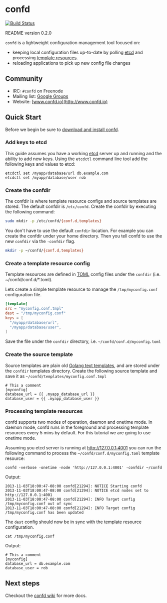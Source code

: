 # confd

[![Build Status](https://travis-ci.org/kelseyhightower/confd.png?branch=master)](https://travis-ci.org/kelseyhightower/confd)

README version 0.2.0

`confd` is a lightweight configuration management tool focused on:

* keeping local configuration files up-to-date by polling [etcd](https://github.com/coreos/etcd) and processing [template resources](https://github.com/kelseyhightower/confd#template-resources).
* reloading applications to pick up new config file changes

## Community

* IRC: `#confd` on Freenode
* Mailing list: [Google Groups](https://groups.google.com/forum/#!forum/confd-users)
* Website: [www.confd.io](http://www.confd.io)

## Quick Start

Before we begin be sure to [download and install confd](https://github.com/kelseyhightower/confd/wiki/Installation). 

### Add keys to etcd

This guide assumes you have a working [etcd](https://github.com/coreos/etcd#getting-started) server up and running and the ability to add new keys. Using the `etcdctl` command line tool add the following keys and values to etcd:

```
etcdctl set /myapp/database/url db.example.com
etcdctl set /myapp/database/user rob
```

### Create the confdir

The confdir is where template resource configs and source templates are stored. The default confdir is `/etc/confd`. Create the confdir by executing the following command:

```Bash
sudo mkdir -p /etc/confd/{conf.d,templates}
```

You don't have to use the default `confdir` location. For example you can create the confdir under your home directory. Then you tell confd to use the new `confdir` via the `-confdir` flag.

```Bash
mkdir -p ~/confd/{conf.d,templates}
```

### Create a template resource config

Template resources are defined in [TOML](https://github.com/mojombo/toml) config files under the `confdir` (i.e. ~/confd/conf.d/*.toml).

Lets create a simple template resource to manage the `/tmp/myconfig.conf` configuration file.

```toml
[template]
src = "myconfig.conf.tmpl"
dest = "/tmp/myconfig.conf"
keys = [
  "/myapp/database/url",
  "/myapp/database/user",
]
```

Save the file under the `confdir` directory, i.e. `~/confd/conf.d/myconfig.toml`

### Create the source template

Source templates are plain old [Golang text templates](http://golang.org/pkg/text/template/#pkg-overview), and are stored under the `confdir` templates directory. Create the following source template and save it as `~/confd/templates/myconfig.conf.tmpl`

```
# This a comment
[myconfig]
database_url = {{ .myapp_database_url }}
database_user = {{ .myapp_database_user }}
```

### Processing template resources

confd supports two modes of operation, daemon and onetime mode. In daemon mode, confd runs in the foreground and processing template resources every 5 mins by default. For this tutorial we are going to use onetime mode.

Assuming you etcd server is running at http://127.0.0.1:4001 you can run the following command to process the `~/confd/conf.d/myconfig.toml` template resource:

```
confd -verbose -onetime -node 'http://127.0.0.1:4001' -confdir ~/confd 
```
Output:
```
2013-11-03T18:00:47-08:00 confd[21294]: NOTICE Starting confd
2013-11-03T18:00:47-08:00 confd[21294]: NOTICE etcd nodes set to http://127.0.0.1:4001
2013-11-03T18:00:47-08:00 confd[21294]: INFO Target config /tmp/myconfig.conf out of sync
2013-11-03T18:00:47-08:00 confd[21294]: INFO Target config /tmp/myconfig.conf has been updated
```

The `dest` config should now be in sync with the template resource configuration.

```
cat /tmp/myconfig.conf
```

Output:
``` 
# This a comment
[myconfig]
database_url = db.example.com
database_user = rob
```

## Next steps

Checkout the [confd wiki](https://github.com/kelseyhightower/confd/wiki/_pages) for more docs.
